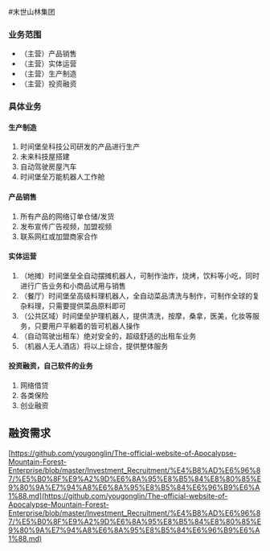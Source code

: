#末世山林集团
### 业务范围
- （主营）产品销售
- （主营）实体运营
- （主营）生产制造
- （主营）投资融资

### 具体业务

#### 生产制造
1. 时间堡垒科技公司研发的产品进行生产
2. 未来科技屋搭建
3. 自动驾驶房屋汽车
4. 时间堡垒万能机器人工作舱

#### 产品销售
1. 所有产品的网络订单仓储/发货
2. 发布宣传广告视频，加盟视频
3. 联系网红或加盟商家合作

#### 实体运营
1. （地摊）时间堡垒全自动摆摊机器人，可制作油炸，烧烤，饮料等小吃，同时进行广告业务和小商品试用与销售
2. （餐厅）时间堡垒高级料理机器人，全自动菜品清洗与制作，可制作全球的复杂料理，只需要提供菜品原料即可
3. （公共区域）时间堡垒护理机器人，提供清洗，按摩，桑拿，医美，化妆等服务，只要用户平躺着的皆可机器人操作
4. （自动驾驶出租车）绝对安全的，超级舒适的出租车业务
5. （机器人无人酒店）将以上综合，提供整体服务

#### 投资融资，自己软件的业务
1. 网络借贷
2. 各类保险
3. 创业融资

## 融资需求

[https://github.com/yougonglin/The-official-website-of-Apocalypse-Mountain-Forest-Enterprise/blob/master/Investment_Recruitment/%E4%B8%AD%E6%96%87/%E5%B0%8F%E9%A2%9D%E6%8A%95%E8%B5%84%E8%80%85%E9%80%9A%E7%94%A8%E6%8A%95%E8%B5%84%E6%96%B9%E6%A1%88.md](https://github.com/yougonglin/The-official-website-of-Apocalypse-Mountain-Forest-Enterprise/blob/master/Investment_Recruitment/%E4%B8%AD%E6%96%87/%E5%B0%8F%E9%A2%9D%E6%8A%95%E8%B5%84%E8%80%85%E9%80%9A%E7%94%A8%E6%8A%95%E8%B5%84%E6%96%B9%E6%A1%88.md)